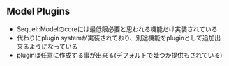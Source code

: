 ## Model Plugins

* Sequel::Modelのcoreには最低限必要と思われる機能だけ実装されている
* 代わりにplugin systemが実装されており、別途機能をpluginとして追加出来るようになっている
* pluginは任意に作成する事が出来る(デフォルトで幾つか提供もされている)
